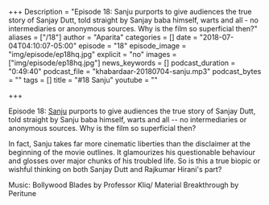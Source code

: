 +++
Description = "Episode 18: Sanju purports to give audiences the true story of Sanjay Dutt, told straight by Sanjay baba himself, warts and all - no intermediaries or anonymous sources. Why is the film so superficial then?"
aliases = ["/18"]
author = "Aparita"
categories = []
date = "2018-07-04T04:10:07-05:00"
episode = "18"
episode_image = "img/episode/ep18hq.jpg"
explicit = "no"
images = ["img/episode/ep18hq.jpg"]
news_keywords = []
podcast_duration = "0:49:40"
podcast_file = "khabardaar-20180704-sanju.mp3"
podcast_bytes = ""
tags = []
title = "#18 Sanju"
youtube = ""

+++

Episode 18: [Sanju](https://www.youtube.com/watch?v=1J76wN0TPI4) purports to give audiences the true story of Sanjay Dutt, told straight by Sanju baba himself, warts and all -- no intermediaries or anonymous sources. Why is the film so superficial then?

In fact, Sanju takes far more cinematic liberties than the disclaimer at the beginning of the movie outlines. It glamourizes his questionable behaviour and glosses over major chunks of his troubled life. So is this a true biopic or wishful thinking on both Sanjay Dutt and Rajkumar Hirani's part?

Music: Bollywood Blades by Professor Kliq/ Material Breakthrough by Peritune
